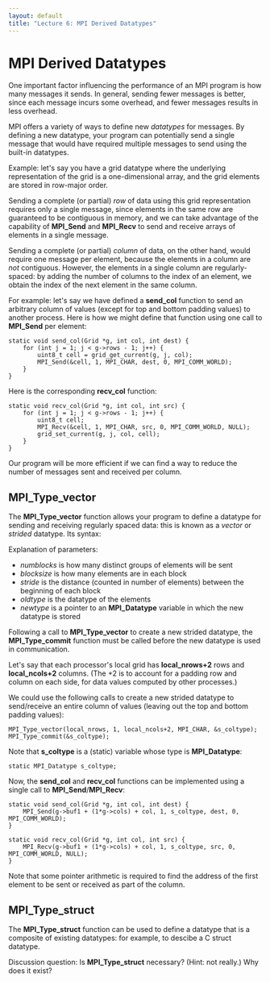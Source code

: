 ```yaml
---
layout: default
title: "Lecture 6: MPI Derived Datatypes"
---
```


MPI Derived Datatypes
=====================

One important factor influencing the performance of an MPI program is how many messages it sends. In general, sending fewer messages is better, since each message incurs some overhead, and fewer messages results in less overhead.

MPI offers a variety of ways to define new *datatypes* for messages. By defining a new datatype, your program can potentially send a single message that would have required multiple messages to send using the built-in datatypes.

Example: let's say you have a grid datatype where the underlying representation of the grid is a one-dimensional array, and the grid elements are stored in row-major order.

Sending a complete (or partial) *row* of data using this grid representation requires only a single message, since elements in the same row are guaranteed to be contiguous in memory, and we can take advantage of the capability of **MPI\_Send** and **MPI\_Recv** to send and receive arrays of elements in a single message.

Sending a complete (or partial) *column* of data, on the other hand, would require one message per element, because the elements in a column are *not* contiguous. However, the elements in a single column are regularly-spaced: by adding the number of columns to the index of an element, we obtain the index of the next element in the same column.

For example: let's say we have defined a **send\_col** function to send an arbitrary column of values (except for top and bottom padding values) to another process. Here is how we might define that function using one call to **MPI\_Send** per element:

    static void send_col(Grid *g, int col, int dest) {
        for (int j = 1; j < g->rows - 1; j++) {
            uint8_t cell = grid_get_current(g, j, col);
            MPI_Send(&cell, 1, MPI_CHAR, dest, 0, MPI_COMM_WORLD);
        }
    }

Here is the corresponding **recv\_col** function:

    static void recv_col(Grid *g, int col, int src) {
        for (int j = 1; j < g->rows - 1; j++) {
            uint8_t cell;
            MPI_Recv(&cell, 1, MPI_CHAR, src, 0, MPI_COMM_WORLD, NULL);
            grid_set_current(g, j, col, cell);
        }
    }

Our program will be more efficient if we can find a way to reduce the number of messages sent and received per column.

MPI\_Type\_vector
-----------------

The **MPI\_Type\_vector** function allows your program to define a datatype for sending and receiving regularly spaced data: this is known as a *vector* or *strided* datatype. Its syntax:

Explanation of parameters:

-   *numblocks* is how many distinct groups of elements will be sent
-   *blocksize* is how many elements are in each block
-   *stride* is the distance (counted in number of elements) between the beginning of each block
-   *oldtype* is the datatype of the elements
-   *newtype* is a pointer to an **MPI\_Datatype** variable in which the new datatype is stored

Following a call to **MPI\_Type\_vector** to create a new strided datatype, the **MPI\_Type\_commit** function must be called before the new datatype is used in communication.

Let's say that each processor's local grid has **local\_nrows+2** rows and **local\_ncols+2** columns. (The +2 is to account for a padding row and column on each side, for data values computed by other processes.)

We could use the following calls to create a new strided datatype to send/receive an entire column of values (leaving out the top and bottom padding values):

    MPI_Type_vector(local_nrows, 1, local_ncols+2, MPI_CHAR, &s_coltype);
    MPI_Type_commit(&s_coltype);

Note that **s\_coltype** is a (static) variable whose type is **MPI\_Datatype**:

    static MPI_Datatype s_coltype;

Now, the **send\_col** and **recv\_col** functions can be implemented using a single call to **MPI\_Send**/**MPI\_Recv**:

    static void send_col(Grid *g, int col, int dest) {
        MPI_Send(g->buf1 + (1*g->cols) + col, 1, s_coltype, dest, 0, MPI_COMM_WORLD);
    }

    static void recv_col(Grid *g, int col, int src) {
        MPI_Recv(g->buf1 + (1*g->cols) + col, 1, s_coltype, src, 0, MPI_COMM_WORLD, NULL);
    }

Note that some pointer arithmetic is required to find the address of the first element to be sent or received as part of the column.

MPI\_Type\_struct
-----------------

The **MPI\_Type\_struct** function can be used to define a datatype that is a composite of existing datatypes: for example, to descibe a C struct datatype.

Discussion question: Is **MPI\_Type\_struct** necessary? (Hint: not really.)  Why does it exist?
